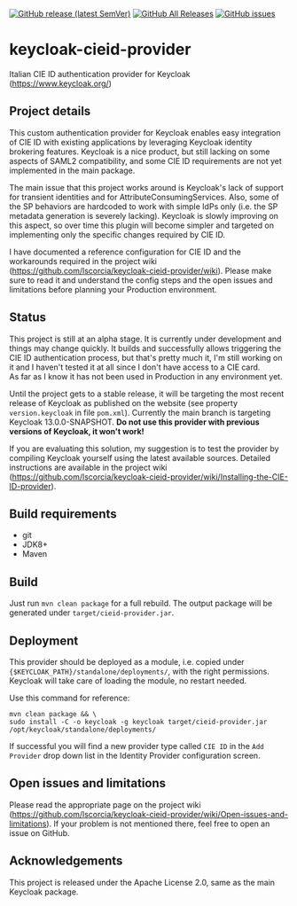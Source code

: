 [![GitHub release (latest SemVer)](https://img.shields.io/github/v/release/lscorcia/keycloak-cieid-provider?sort=semver)](https://img.shields.io/github/v/release/lscorcia/keycloak-cieid-provider?sort=semver) 
[![GitHub All Releases](https://img.shields.io/github/downloads/lscorcia/keycloak-cieid-provider/total)](https://img.shields.io/github/downloads/lscorcia/keycloak-cieid-provider/total)
[![GitHub issues](https://img.shields.io/github/issues/lscorcia/keycloak-cieid-provider)](https://github.com/lscorcia/keycloak-cieid-provider/issues)

# keycloak-cieid-provider
Italian CIE ID authentication provider for Keycloak (https://www.keycloak.org/)

## Project details
This custom authentication provider for Keycloak enables easy integration of CIE ID 
with existing applications by leveraging Keycloak identity brokering features.
Keycloak is a nice product, but still lacking on some aspects of SAML2 compatibility,
and some CIE ID requirements are not yet implemented in the main package.

The main issue that this project works around is Keycloak's lack of support for 
transient identities and for AttributeConsumingServices. Also, some of the SP behaviors 
are hardcoded to work with simple IdPs only (i.e. the SP metadata generation is 
severely lacking). Keycloak is slowly improving on this aspect, so over time this plugin 
will become simpler and targeted on implementing only the specific changes required by CIE ID.

I have documented a reference configuration for CIE ID and the workarounds required 
in the project wiki (https://github.com/lscorcia/keycloak-cieid-provider/wiki). Please make 
sure to read it and understand the config steps and the open issues and
limitations before planning your Production environment.

## Status
This project is still at an alpha stage. It is currently under development 
and things may change quickly. It builds and successfully allows triggering the CIE ID authentication
process, but that's pretty much it, I'm still working on it and I haven't tested it at all since
I don't have access to a CIE card.  
As far as I know it has not been used in Production in any environment yet.  

Until the project gets to a stable release, it will be targeting the most recent release 
of Keycloak as published on the website (see property `version.keycloak` in file `pom.xml`).
Currently the main branch is targeting Keycloak 13.0.0-SNAPSHOT. **Do not use this provider with previous 
versions of Keycloak, it won't work!**  

If you are evaluating this solution, my suggestion is to test the provider by compiling Keycloak
yourself using the latest available sources. Detailed instructions are
available in the project wiki (https://github.com/lscorcia/keycloak-cieid-provider/wiki/Installing-the-CIE-ID-provider).

## Build requirements
* git
* JDK8+
* Maven

## Build
Just run `mvn clean package` for a full rebuild. The output package will
be generated under `target/cieid-provider.jar`.

## Deployment
This provider should be deployed as a module, i.e. copied under
`{$KEYCLOAK_PATH}/standalone/deployments/`, with the right permissions.
Keycloak will take care of loading the module, no restart needed.  

Use this command for reference:  
```
mvn clean package && \
sudo install -C -o keycloak -g keycloak target/cieid-provider.jar /opt/keycloak/standalone/deployments/
```

If successful you will find a new provider type called `CIE ID` in the
`Add Provider` drop down list in the Identity Provider configuration screen.

## Open issues and limitations
Please read the appropriate page on the project wiki 
(https://github.com/lscorcia/keycloak-cieid-provider/wiki/Open-issues-and-limitations). 
If your problem is not mentioned there, feel free to open an issue on GitHub.

## Acknowledgements
This project is released under the Apache License 2.0, same as the main Keycloak
package.
